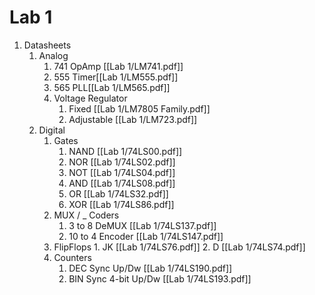 # Lab 1
1. Datasheets
	1. Analog
		1.  741 OpAmp [[Lab 1/LM741.pdf]]
		2.  555 Timer[[Lab 1/LM555.pdf]]
		3.  565 PLL[[Lab 1/LM565.pdf]]
		4.  Voltage Regulator
			1.   Fixed [[Lab 1/LM7805 Family.pdf]]
			2.  Adjustable [[Lab 1/LM723.pdf]]
	2.  Digital
		1.  Gates
			1.  NAND  [[Lab 1/74LS00.pdf]]
			2.  NOR  [[Lab 1/74LS02.pdf]]
			3.  NOT [[Lab 1/74LS04.pdf]]	
			4.  AND  [[Lab 1/74LS08.pdf]]
			5.  OR [[Lab 1/74LS32.pdf]]
			6.  XOR  [[Lab 1/74LS86.pdf]]
		2.  MUX / _ Coders
			1.  3 to 8 DeMUX [[Lab 1/74LS137.pdf]]
			2.  10 to 4 Encoder [[Lab 1/74LS147.pdf]]
		3.   FlipFlops
			1.  JK  [[Lab 1/74LS76.pdf]]
			2.  D  [[Lab 1/74LS74.pdf]]
		4.  Counters
			1. DEC Sync Up/Dw  [[Lab 1/74LS190.pdf]]
			2. BIN Sync 4-bit Up/Dw [[Lab 1/74LS193.pdf]]


